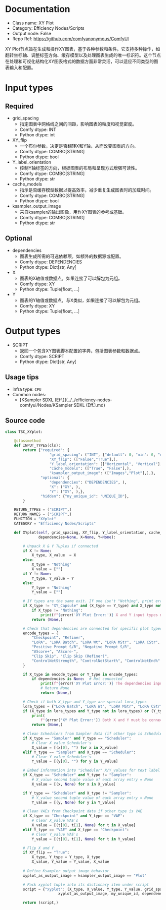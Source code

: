 
# Documentation
- Class name: XY Plot
- Category: Efficiency Nodes/Scripts
- Output node: False
- Repo Ref: https://github.com/comfyanonymous/ComfyUI

XY Plot节点旨在生成和操作XY图表，基于各种参数和条件。它支持多种操作，如翻转坐标轴、调整标签方向、缓存模型以及处理图表生成的唯一标识符。这个节点在处理和可视化结构化XY图表格式的数据方面非常灵活，可以适应不同类型的图表输入和配置。

# Input types
## Required
- grid_spacing
    - 指定图表中网格线之间的间距，影响图表的粒度和视觉密度。
    - Comfy dtype: INT
    - Python dtype: int
- XY_flip
    - 一个布尔参数，决定是否翻转X和Y轴，从而改变图表的方向。
    - Comfy dtype: COMBO[STRING]
    - Python dtype: bool
- Y_label_orientation
    - 控制Y轴标签的方向，根据图表的布局和呈现方式增强可读性。
    - Comfy dtype: COMBO[STRING]
    - Python dtype: str
- cache_models
    - 指示是否缓存模型数据以提高效率，减少重复生成图表时的加载时间。
    - Comfy dtype: COMBO[STRING]
    - Python dtype: bool
- ksampler_output_image
    - 来自ksampler的输出图像，用作XY图表的参考或基础。
    - Comfy dtype: COMBO[STRING]
    - Python dtype: str

## Optional
- dependencies
    - 图表生成所需的可选依赖项，如额外的数据源或配置。
    - Comfy dtype: DEPENDENCIES
    - Python dtype: Dict[str, Any]
- X
    - 图表的X轴值或数据点，如果连接了可以解包为元组。
    - Comfy dtype: XY
    - Python dtype: Tuple[float, ...]
- Y
    - 图表的Y轴值或数据点，与X类似，如果连接了可以解包为元组。
    - Comfy dtype: XY
    - Python dtype: Tuple[float, ...]

# Output types
- SCRIPT
    - 返回一个包含XY图表脚本配置的字典，包括图表参数和数据点。
    - Comfy dtype: SCRIPT
    - Python dtype: Dict[str, Any]


## Usage tips
- Infra type: `CPU`
- Common nodes:
    - [KSampler SDXL (Eff.)](../../efficiency-nodes-comfyui/Nodes/KSampler SDXL (Eff.).md)



## Source code
```python
class TSC_XYplot:

    @classmethod
    def INPUT_TYPES(cls):
        return {"required": {
                    "grid_spacing": ("INT", {"default": 0, "min": 0, "max": 500, "step": 5}),
                    "XY_flip": (["False","True"],),
                    "Y_label_orientation": (["Horizontal", "Vertical"],),
                    "cache_models": (["True", "False"],),
                    "ksampler_output_image": (["Images","Plot"],),},
                "optional": {
                    "dependencies": ("DEPENDENCIES", ),
                    "X": ("XY", ),
                    "Y": ("XY", ),},
                "hidden": {"my_unique_id": "UNIQUE_ID"},
        }

    RETURN_TYPES = ("SCRIPT",)
    RETURN_NAMES = ("SCRIPT",)
    FUNCTION = "XYplot"
    CATEGORY = "Efficiency Nodes/Scripts"

    def XYplot(self, grid_spacing, XY_flip, Y_label_orientation, cache_models, ksampler_output_image, my_unique_id,
               dependencies=None, X=None, Y=None):

        # Unpack X & Y Tuples if connected
        if X != None:
            X_type, X_value  = X
        else:
            X_type = "Nothing"
            X_value = [""]
        if Y != None:
            Y_type, Y_value = Y
        else:
            Y_type = "Nothing"
            Y_value = [""]

        # If types are the same exit. If one isn't "Nothing", print error
        if X_type != "XY_Capsule" and (X_type == Y_type) and X_type not in ["Positive Prompt S/R", "Negative Prompt S/R"]:
            if X_type != "Nothing":
                print(f"{error('XY Plot Error:')} X and Y input types must be different.")
            return (None,)

        # Check that dependencies are connected for specific plot types
        encode_types = {
            "Checkpoint", "Refiner",
            "LoRA", "LoRA Batch", "LoRA Wt", "LoRA MStr", "LoRA CStr",
            "Positive Prompt S/R", "Negative Prompt S/R",
            "AScore+", "AScore-",
            "Clip Skip", "Clip Skip (Refiner)",
            "ControlNetStrength", "ControlNetStart%", "ControlNetEnd%"
        }

        if X_type in encode_types or Y_type in encode_types:
            if dependencies is None:  # Not connected
                print(f"{error('XY Plot Error:')} The dependencies input must be connected for certain plot types.")
                # Return None
                return (None,)

        # Check if both X_type and Y_type are special lora_types
        lora_types = {"LoRA Batch", "LoRA Wt", "LoRA MStr", "LoRA CStr"}
        if (X_type in lora_types and Y_type not in lora_types) or (Y_type in lora_types and X_type not in lora_types):
            print(
                f"{error('XY Plot Error:')} Both X and Y must be connected to use the 'LoRA Plot' node.")
            return (None,)

        # Clean Schedulers from Sampler data (if other type is Scheduler)
        if X_type == "Sampler" and Y_type == "Scheduler":
            # Clear X_value Scheduler's
            X_value = [(x[0], "") for x in X_value]
        elif Y_type == "Sampler" and X_type == "Scheduler":
            # Clear Y_value Scheduler's
            Y_value = [(y[0], "") for y in Y_value]

        # Embed information into "Scheduler" X/Y_values for text label
        if X_type == "Scheduler" and Y_type != "Sampler":
            # X_value second tuple value of each array entry = None
            X_value = [(x, None) for x in X_value]

        if Y_type == "Scheduler" and X_type != "Sampler":
            # Y_value second tuple value of each array entry = None
            Y_value = [(y, None) for y in Y_value]

        # Clean VAEs from Checkpoint data if other type is VAE
        if X_type == "Checkpoint" and Y_type == "VAE":
            # Clear X_value VAE's
            X_value = [(t[0], t[1], None) for t in X_value]
        elif Y_type == "VAE" and X_type == "Checkpoint":
            # Clear Y_value VAE's
            Y_value = [(t[0], t[1], None) for t in Y_value]

        # Flip X and Y
        if XY_flip == "True":
            X_type, Y_type = Y_type, X_type
            X_value, Y_value = Y_value, X_value
            
        # Define Ksampler output image behavior
        xyplot_as_output_image = ksampler_output_image == "Plot"

        # Pack xyplot tuple into its dictionary item under script
        script = {"xyplot": (X_type, X_value, Y_type, Y_value, grid_spacing, Y_label_orientation, cache_models,
                        xyplot_as_output_image, my_unique_id, dependencies)}

        return (script,)

```
